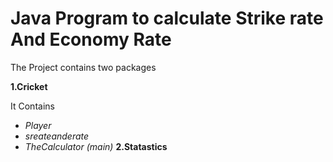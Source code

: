 # Java Program to calculate Strike rate And Economy Rate

The Project contains two packages 

**1.Cricket**

It Contains

* _Player_   
* _sreateanderate_
* _TheCalculator (main)_
 **2.Statastics**

